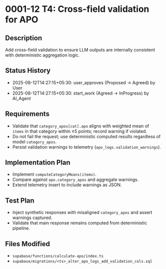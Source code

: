 # 0001-12 T4: Cross-field validation for APO

## Description
Add cross-field validation to ensure LLM outputs are internally consistent with deterministic aggregation logic.

## Status History
- 2025-08-12T14:27:15+05:30: user_approves (Proposed -> Agreed) by User
- 2025-08-12T14:27:15+05:30: start_work (Agreed -> InProgress) by AI_Agent

## Requirements
- Validate that `category_apos[cat].apo` aligns with weighted mean of `items` in that category within ±5 points; record warning if violated.
- Do not fail the request; use deterministic computed results regardless of model `category_apos`.
- Persist validation warnings to telemetry (`apo_logs.validation_warnings`).

## Implementation Plan
- Implement `computeCategoryMeans(items)`.
- Compare against `apo.category_apos` and aggregate warnings.
- Extend telemetry insert to include warnings as JSON.

## Test Plan
- Inject synthetic responses with misaligned `category_apos` and assert warnings captured.
- Validate that main response remains computed from deterministic pipeline.

## Files Modified
- `supabase/functions/calculate-apo/index.ts`
- `supabase/migrations/<ts>_alter_apo_logs_add_validation_cols.sql`
